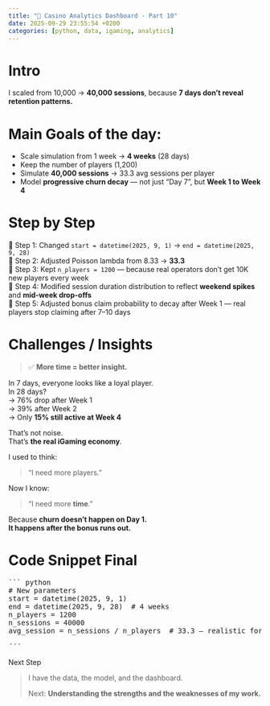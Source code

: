 ```yaml
---
title: "🎲 Casino Analytics Dashboard - Part 10"
date: 2025-09-29 23:55:54 +0200
categories: [python, data, igaming, analytics]
---
```


# Intro

I scaled from 10,000 → **40,000 sessions**, because **7 days don’t reveal retention patterns.**


# Main Goals of the day:

- Scale simulation from 1 week → **4 weeks** (28 days)
- Keep the number of players (1,200)
- Simulate **40,000 sessions** → 33.3 avg sessions per player
- Model **progressive churn decay** — not just “Day 7”, but **Week 1 to Week 4**

# Step by Step

📍 Step 1: Changed `start = datetime(2025, 9, 1)` → `end = datetime(2025, 9, 28)`  
📍 Step 2: Adjusted Poisson lambda from 8.33 → **33.3**  
📍 Step 3: Kept `n_players = 1200` — because real operators don’t get 10K new players every week  
📍 Step 4: Modified session duration distribution to reflect **weekend spikes** and **mid-week drop-offs**  
📍 Step 5: Adjusted bonus claim probability to decay after Week 1 — real players stop claiming after 7–10 days  

# Challenges / Insights

> ✅ **More time = better insight.**

In 7 days, everyone looks like a loyal player.  
In 28 days?  
→ 76% drop after Week 1  
→ 39% after Week 2  
→ Only **15% still active at Week 4**

That’s not noise.  
That’s **the real iGaming economy**.

I used to think:  
> “I need more players.”  

Now I know:  
> “I need more **time**.”  

Because **churn doesn’t happen on Day 1.  
It happens after the bonus runs out.**

# Code Snippet Final

<pre>
``` python
# New parameters
start = datetime(2025, 9, 1)
end = datetime(2025, 9, 28)  # 4 weeks
n_players = 1200
n_sessions = 40000
avg_session = n_sessions / n_players  # 33.3 — realistic for active players

´´´
</pre>
Next Step  
> I have the data, the model, and the dashboard.
> 
> Next: **Understanding the strengths and the weaknesses of my work.**
